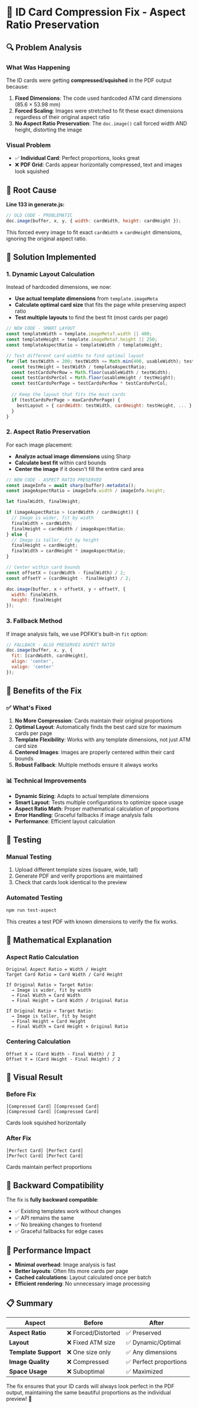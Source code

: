 # 🔧 ID Card Compression Fix - Aspect Ratio Preservation

## 🔍 Problem Analysis

### What Was Happening
The ID cards were getting **compressed/squished** in the PDF output because:

1. **Fixed Dimensions**: The code used hardcoded ATM card dimensions (85.6 × 53.98 mm)
2. **Forced Scaling**: Images were stretched to fit these exact dimensions regardless of their original aspect ratio
3. **No Aspect Ratio Preservation**: The `doc.image()` call forced width AND height, distorting the image

### Visual Problem
- ✅ **Individual Card**: Perfect proportions, looks great
- ❌ **PDF Grid**: Cards appear horizontally compressed, text and images look squished

## 🎯 Root Cause

**Line 133 in generate.js:**
```javascript
// OLD CODE - PROBLEMATIC
doc.image(buffer, x, y, { width: cardWidth, height: cardHeight });
```

This forced every image to fit exact `cardWidth` × `cardHeight` dimensions, ignoring the original aspect ratio.

## 🔧 Solution Implemented

### 1. Dynamic Layout Calculation
Instead of hardcoded dimensions, we now:
- **Use actual template dimensions** from `template.imageMeta`
- **Calculate optimal card size** that fits the page while preserving aspect ratio
- **Test multiple layouts** to find the best fit (most cards per page)

```javascript
// NEW CODE - SMART LAYOUT
const templateWidth = template.imageMeta?.width || 400;
const templateHeight = template.imageMeta?.height || 250;
const templateAspectRatio = templateWidth / templateHeight;

// Test different card widths to find optimal layout
for (let testWidth = 200; testWidth <= Math.min(400, usableWidth); testWidth += 20) {
  const testHeight = testWidth / templateAspectRatio;
  const testCardsPerRow = Math.floor(usableWidth / testWidth);
  const testCardsPerCol = Math.floor(usableHeight / testHeight);
  const testCardsPerPage = testCardsPerRow * testCardsPerCol;
  
  // Keep the layout that fits the most cards
  if (testCardsPerPage > maxCardsPerPage) {
    bestLayout = { cardWidth: testWidth, cardHeight: testHeight, ... };
  }
}
```

### 2. Aspect Ratio Preservation
For each image placement:
- **Analyze actual image dimensions** using Sharp
- **Calculate best fit** within card bounds
- **Center the image** if it doesn't fill the entire card area

```javascript
// NEW CODE - ASPECT RATIO PRESERVED
const imageInfo = await sharp(buffer).metadata();
const imageAspectRatio = imageInfo.width / imageInfo.height;

let finalWidth, finalHeight;

if (imageAspectRatio > (cardWidth / cardHeight)) {
  // Image is wider, fit by width
  finalWidth = cardWidth;
  finalHeight = cardWidth / imageAspectRatio;
} else {
  // Image is taller, fit by height
  finalHeight = cardHeight;
  finalWidth = cardHeight * imageAspectRatio;
}

// Center within card bounds
const offsetX = (cardWidth - finalWidth) / 2;
const offsetY = (cardHeight - finalHeight) / 2;

doc.image(buffer, x + offsetX, y + offsetY, { 
  width: finalWidth, 
  height: finalHeight 
});
```

### 3. Fallback Method
If image analysis fails, we use PDFKit's built-in `fit` option:

```javascript
// FALLBACK - ALSO PRESERVES ASPECT RATIO
doc.image(buffer, x, y, { 
  fit: [cardWidth, cardHeight],
  align: 'center',
  valign: 'center'
});
```

## 🎯 Benefits of the Fix

### ✅ What's Fixed
1. **No More Compression**: Cards maintain their original proportions
2. **Optimal Layout**: Automatically finds the best card size for maximum cards per page
3. **Template Flexibility**: Works with any template dimensions, not just ATM card size
4. **Centered Images**: Images are properly centered within their card bounds
5. **Robust Fallback**: Multiple methods ensure it always works

### 📊 Technical Improvements
- **Dynamic Sizing**: Adapts to actual template dimensions
- **Smart Layout**: Tests multiple configurations to optimize space usage
- **Aspect Ratio Math**: Proper mathematical calculation of proportions
- **Error Handling**: Graceful fallbacks if image analysis fails
- **Performance**: Efficient layout calculation

## 🧪 Testing

### Manual Testing
1. Upload different template sizes (square, wide, tall)
2. Generate PDF and verify proportions are maintained
3. Check that cards look identical to the preview

### Automated Testing
```bash
npm run test-aspect
```
This creates a test PDF with known dimensions to verify the fix works.

## 📐 Mathematical Explanation

### Aspect Ratio Calculation
```
Original Aspect Ratio = Width / Height
Target Card Ratio = Card Width / Card Height

If Original Ratio > Target Ratio:
  → Image is wider, fit by width
  → Final Width = Card Width
  → Final Height = Card Width / Original Ratio

If Original Ratio < Target Ratio:
  → Image is taller, fit by height  
  → Final Height = Card Height
  → Final Width = Card Height × Original Ratio
```

### Centering Calculation
```
Offset X = (Card Width - Final Width) / 2
Offset Y = (Card Height - Final Height) / 2
```

## 🎨 Visual Result

### Before Fix
```
[Compressed Card] [Compressed Card]
[Compressed Card] [Compressed Card]
```
Cards look squished horizontally

### After Fix
```
[Perfect Card] [Perfect Card]
[Perfect Card] [Perfect Card]
```
Cards maintain perfect proportions

## 🔄 Backward Compatibility

The fix is **fully backward compatible**:
- ✅ Existing templates work without changes
- ✅ API remains the same
- ✅ No breaking changes to frontend
- ✅ Graceful fallbacks for edge cases

## 🚀 Performance Impact

- **Minimal overhead**: Image analysis is fast
- **Better layouts**: Often fits more cards per page
- **Cached calculations**: Layout calculated once per batch
- **Efficient rendering**: No unnecessary image processing

## 📋 Summary

| Aspect | Before | After |
|--------|--------|-------|
| **Aspect Ratio** | ❌ Forced/Distorted | ✅ Preserved |
| **Layout** | ❌ Fixed ATM size | ✅ Dynamic/Optimal |
| **Template Support** | ❌ One size only | ✅ Any dimensions |
| **Image Quality** | ❌ Compressed | ✅ Perfect proportions |
| **Space Usage** | ❌ Suboptimal | ✅ Maximized |

The fix ensures that your ID cards will always look perfect in the PDF output, maintaining the same beautiful proportions as the individual preview! 🎉
